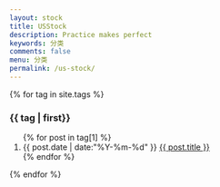 ```yaml
---
layout: stock
title: USStock
description: Practice makes perfect
keywords: 分类
comments: false
menu: 分类
permalink: /us-stock/
---
```


<section class="container posts-content">
{% for tag in site.tags %}
<h3>{{ tag | first}}</h3>
<ol class="posts-list">
{% for post in tag[1] %}
<li class="posts-list-item">
<span class="posts-list-meta">{{ post.date | date:"%Y-%m-%d" }}</span>
<a class="posts-list-name" href="{{ site.url }}{{ post.url }}">{{ post.title }}</a>
</li>
{% endfor %}
</ol>
{% endfor %}
</section>
